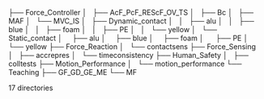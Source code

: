 ├── Force_Controller
│   ├── AcF_PcF_REScF_OV_TS
│   ├── Bc
│   ├── MAF
│   └── MVC_IS
│       ├── Dynamic_contact
│       │   ├── alu
│       │   ├── blue
│       │   ├── foam
│       │   ├── PE
│       │   └── yellow
│       └── Static_contact
│	          ├── alu
│	          ├── blue
│	          ├── foam
│	          ├── PE
│	          └── yellow
├── Force_Reaction
│   └── contactsens
├── Force_Sensing
│   ├── accrepres
│   └── timeconsistency
├── Human_Safety
│   ├── colltests
├── Motion_Performance
│   └── motion_performance
└── Teaching
    ├── GF_GD_GE_ME
    └── MF

17 directories
